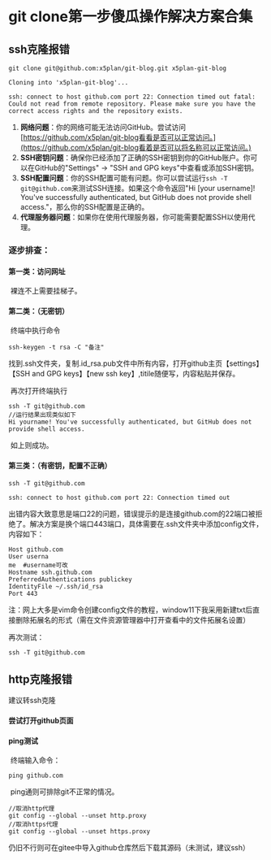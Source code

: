 # git clone第一步傻瓜操作解决方案合集

## ssh克隆报错

```
git clone git@github.com:x5plan/git-blog.git x5plan-git-blog 

Cloning into 'x5plan-git-blog'... 

ssh: connect to host github.com port 22: Connection timed out fatal: Could not read from remote repository. Please make sure you have the correct access rights and the repository exists.
```

1. **网络问题**：你的网络可能无法访问GitHub。尝试访问[https://github.com/x5plan/git-blog看看是否可以正常访问。](https://github.com/x5plan/git-blog看着是否可以将名称可以正常访问。)
2. **SSH密钥问题**：确保你已经添加了正确的SSH密钥到你的GitHub账户。你可以在GitHub的"Settings" -> "SSH and GPG keys"中查看或添加SSH密钥。
3. **SSH配置问题**：你的SSH配置可能有问题。你可以尝试运行`ssh -T git@github.com`来测试SSH连接。如果这个命令返回"Hi [your username]! You've successfully authenticated, but GitHub does not provide shell access."，那么你的SSH配置是正确的。
4. **代理服务器问题**：如果你在使用代理服务器，你可能需要配置SSH以使用代理。



### 逐步排查：

#### 第一类：访问网址

​	裸连不上需要挂梯子。

#### 第二类：（无密钥）

​	终端中执行命令

```
ssh-keygen -t rsa -C "备注"
```

找到.ssh文件夹，复制.id_rsa.pub文件中所有内容，打开github主页【settings】【SSH and GPG keys】【new ssh key】,titile随便写，内容粘贴并保存。

​	再次打开终端执行

```
ssh -T git@github.com
//运行结果出现类似如下
Hi yourname! You've successfully authenticated, but GitHub does not provide shell access.
```

​	如上则成功。

#### 第三类：（有密钥，配置不正确）

```
ssh -T git@github.com

ssh: connect to host github.com port 22: Connection timed out
```

​		出错内容大致意思是端口22的问题，错误提示的是连接github.com的22端口被拒绝了。解决方案是换个端口443端口，具体需要在.ssh文件夹中添加config文件，内容如下：

```
Host github.com
User userna
me  #username可改
Hostname ssh.github.com
PreferredAuthentications publickey
IdentityFile ~/.ssh/id_rsa
Port 443
```

​		注：网上大多是vim命令创建config文件的教程，window11下我采用新建txt后直接删除拓展名的形式（需在文件资源管理器中打开查看中的文件拓展名设置）



再次测试：

```
ssh -T git@github.com
```



## http克隆报错

建议转ssh克隆



#### 尝试打开github页面

#### ping测试

​	终端输入命令：

```
ping github.com
```

​	ping通则可排除git不正常的情况。

```
//取消http代理
git config --global --unset http.proxy
//取消https代理 
git config --global --unset https.proxy
```

​	仍旧不行则可在gitee中导入github仓库然后下载其源码（未测试，建议ssh）

